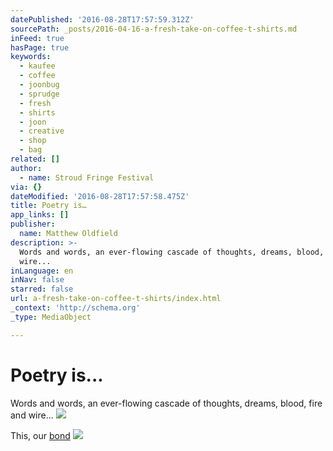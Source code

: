 ```yaml
---
datePublished: '2016-08-28T17:57:59.312Z'
sourcePath: _posts/2016-04-16-a-fresh-take-on-coffee-t-shirts.md
inFeed: true
hasPage: true
keywords:
  - kaufee
  - coffee
  - joonbug
  - sprudge
  - fresh
  - shirts
  - joon
  - creative
  - shop
  - bag
related: []
author:
  - name: Stroud Fringe Festival
via: {}
dateModified: '2016-08-28T17:57:58.475Z'
title: Poetry is…
app_links: []
publisher:
  name: Matthew Oldfield
description: >-
  Words and words, an ever-flowing cascade of thoughts, dreams, blood, fire and
  wire...
inLanguage: en
inNav: false
starred: false
url: a-fresh-take-on-coffee-t-shirts/index.html
_context: 'http://schema.org'
_type: MediaObject

---
```

# Poetry is...

Words and words, an ever-flowing cascade of thoughts, dreams, blood, fire and wire...
![](https://the-grid-user-content.s3-us-west-2.amazonaws.com/c9420e63-1641-4fcb-803c-448c8a9653b2.jpg)

This, our [bond][0]
![](https://s3-us-west-2.amazonaws.com/the-grid-img/p/c233ef07c78186f2ce2b049a9d89c6d2701f64e9.jpg)

[0]: https://www.facebook.com/notes/matthew-the-oxx/this-our-bond/895459763882650